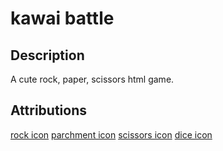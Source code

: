 # kawai battle

## Description

A cute rock, paper, scissors html game.

## Attributions

[rock icon](https://www.flaticon.com/free-icons/rock)
[parchment icon](https://www.flaticon.com/free-icons/cute)
[scissors icon](https://www.flaticon.com/free-icons/scissors)
[dice icon](https://www.flaticon.com/free-icons/dice)
